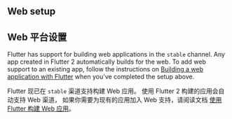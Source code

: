## Web setup

## Web 平台设置

Flutter has support for building web applications in the
`stable` channel. Any app created in Flutter 2 automatically
builds for the web. To add web support to an existing app, follow
the instructions on [Building a web application with Flutter][] 
when you've completed the setup above.

Flutter 现已在 `stable` 渠道支持构建 Web 应用。
使用 Flutter 2 构建的应用会自动支持 Web 渠道，
如果你需要为现有的应用加入 Web 支持，请阅读文档
[使用 Flutter 构建 Web 应用][Building a web application with Flutter]。

[Building a web application with Flutter]: {{site.url}}/get-started/web
